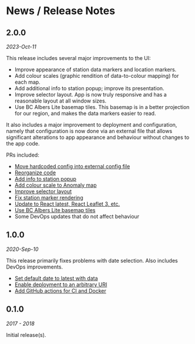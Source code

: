 # News / Release Notes

## 2.0.0

*2023-Oct-11*

This release includes several major improvements to the UI:
- Improve appearance of station data markers and location markers.
- Add colour scales (graphic rendition of data-to-colour mapping) for each map.
- Add additional info to station popup; improve its presentation.
- Improve selector layout. App is now truly responsive and has a reasonable layout at all window sizes.
- Use BC Albers Lite basemap tiles. This basemap is in a better projection for our region, and makes the data markers easier to read.

It also includes a major improvement to deployment and configuration, namely that configuration is now done via an external file that allows significant alterations to app appearance and behaviour without changes to the app code.

PRs included:
- [Move hardcoded config into external config file](https://github.com/pacificclimate/weather-anomaly-tool/pull/95)
- [Reorganize code](https://github.com/pacificclimate/weather-anomaly-tool/pull/94)
- [Add info to station popup](https://github.com/pacificclimate/weather-anomaly-tool/pull/91)
- [Add colour scale to Anomaly map](https://github.com/pacificclimate/weather-anomaly-tool/pull/84)
- [Improve selector layout](https://github.com/pacificclimate/weather-anomaly-tool/pull/82)
- [Fix station marker rendering](https://github.com/pacificclimate/weather-anomaly-tool/pull/77)
- [Update to React latest, React Leaflet 3, etc.](https://github.com/pacificclimate/weather-anomaly-tool/pull/76)
- [Use BC Albers Lite basemap tiles](https://github.com/pacificclimate/weather-anomaly-tool/pull/73)
- Some DevOps updates that do not affect behaviour

## 1.0.0

*2020-Sep-10*

This release primarily fixes problems with date selection.
Also includes DevOps improvements.

- [Set default date to latest with data](https://github.com/pacificclimate/weather-anomaly-tool/pull/55)
- [Enable deployment to an arbitrary URI ](https://github.com/pacificclimate/weather-anomaly-tool/pull/59)
- [Add GitHub actions for CI and Docker](https://github.com/pacificclimate/weather-anomaly-tool/pull/57)

## 0.1.0
*2017 - 2018*

Initial release(s).